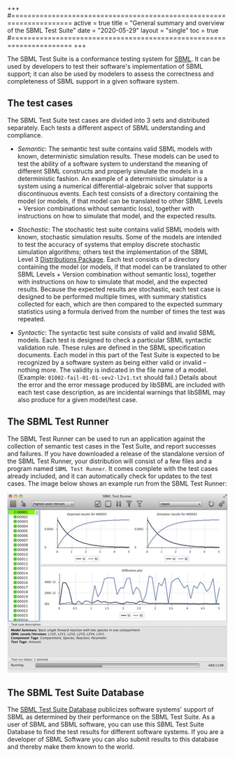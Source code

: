 +++
#=====================================================================
active     = true
title      = "General summary and overview of the SBML Test Suite"
date       = "2020-05-29"
layout     = "single"
toc        = true
#=====================================================================
+++

The SBML Test Suite is a conformance testing system for [SBML](http://sbml.org). It can be used by developers to test their software's implementation of SBML support; it can also be used by modelers to assess the correctness and completeness of SBML support in a given software system.

## The test cases

The SBML Test Suite test cases are divided into 3 sets and distributed separately.  Each tests a different aspect of SBML understanding and compliance.

* *Semantic*: The semantic test suite contains valid SBML models with known, deterministic simulation results.  These models can be used to test the ability of a software system to understand the meaning of different SBML constructs and properly simulate the models in a deterministic fashion.  An example of a deterministic simulator is a system using a numerical differential-algebraic solver that supports discontinuous events.  Each test consists of a directory containing the model (or models, if that model can be translated to other SBML Levels + Version combinations without semantic loss), together with instructions on how to simulate that model, and the expected results.

* *Stochastic*: The stochastic test suite contains valid SBML models with known, stochastic simulation results.  Some of the models are intended to test the accuracy of systems that employ discrete stochastic simulation algorithms; others test the implementation of the SBML Level&nbsp;3 [Distributions Package](/documents/specifications/level-3/version-1/distrib/).  Each test consists of a directory containing the model (or models, if that model can be translated to other SBML Levels + Version combination without semantic loss), together with instructions on how to simulate that model, and the expected results.  Because the expected results are stochastic, each test case is designed to be performed multiple times, with summary statistics collected for each, which are then compared to the expected summary statistics using a formula derived from the number of times the test was repeated.

* *Syntactic*: The syntactic test suite consists of valid and invalid SBML models.  Each test is designed to check a particular SBML syntactic validation rule.  These rules are defined in the SBML specification documents.  Each model in this part of the Test Suite is expected to be recognized by a software system as being either valid or invalid &ndash; nothing more.  The validity is indicated in the file name of a model.  (Example: `01002-fail-01-01-sev2-l2v1.txt` should fail.)  Details about the error and the error message produced by libSBML are included with each test case description, as are incidental warnings that libSBML may also produce for a given model/test case.


## The SBML Test Runner

The SBML Test Runner can be used to run an application against the collection of semantic test cases in the Test Suite, and report successes and failures.  If you have downloaded a release of the standalone version of the SBML Test Runner, your distribution will consist of a few files and a program named `SBML Test Runner`.  It comes complete with the test cases already included, and it can automatically check for updates to the test cases.  The image below shows an example run from the SBML Test Runner:

<img class="center screenshot" src="../../example-run.png"/>


## The SBML Test Suite Database

The [SBML Test Suite Database](/facilities/database) publicizes software systems' support of SBML as determined by their performance on the SBML Test Suite. As a user of SBML and SBML software, you can use this SBML Test Suite Database to find the test results for different software systems. If you are a developer of SBML Software you can also submit results to this database and thereby make them known to the world.



<!-- Leave this hack to make the TOC show up -->
###
